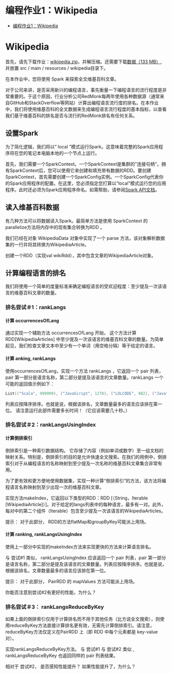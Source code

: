 编程作业1：Wikipedia
===================
- [编程作业1：Wikipedia](https://www.coursera.org/learn/scala-spark-big-data/programming/CfQX2/wikipedia)

# Wikipedia
首先，请先下载作业：[wikipedia.zip](http://alaska.epfl.ch/~dockermoocs/bigdata/wikipedia.zip)，并解压缩。还需要下载[数据（133 MB）](http://alaska.epfl.ch/~dockermoocs/bigdata/wikipedia.dat), 并放置 src / main / resources / wikipedia目录下。

在本作业中，您将使用 Spark 来探索全文维基百科文章。

对于公司来讲，是否采用新兴的编程语言，事先衡量一下编程语言的流行程度是非常重要的。于这个原因，行业分析公司RedMonk每两年使用各种数据源（通常来自GitHub和StackOverflow等网站）计算出编程语言流行度的排名。在本作业中，我们将使用维基百科的全文数据来生成编程语言流行程度的基本指标，以查看我们基于维基百科的排名是否与流行的RedMonk排名有任何关系。

## 设置Spark

为了简化逻辑，我们将以“ local ”模式运行Spark。这意味着完整的Spark应用程序将在您的笔记本电脑本地的一个节点上运行。

首先，我们需要一个SparkContext。一个SparkContext是集群的"连接句柄"。拥有SparkContext后，您可以使用它来创建和填充带有数据的RDD。要创建SparkContext，首先需要创建一个SparkConfig实例。一个SparkConfig代表你的Spark应用程序的配置。在这里，您必须指定您打算以“local”模式运行您的应用程序。此时还必须为Spark应用程序命名。如需帮助，请参阅[Spark API文档](https://spark.apache.org/docs/2.1.0/api/scala/index.html#org.apache.spark.package)。

## 读入维基百科数据

有几种方法可以将数据读入Spark。最简单方法是使用 SparkContext 的parallelize方法将内存中的现有集合转换为RDD 。 

我们已经在对象 WikipediaData 对象中实现了一个 parse 方法，该对象解析数据集的一行并将其转换为WikipediaArticle。

创建一个RDD（实现val wikiRdd），其中包含文章的WikipediaArticle对象。

## 计算编程语言的排名

我们将使用一个简单的度量标准来确定编程语言的受欢迎程度：至少提及一次该语言的维基百科文章的数量。

### 排名尝试＃1：rankLangs

#### 计算 occurrencesOfLang
通过实现一个辅助方法 occurrencesOfLang 开始， 这个方法计算 RDD[WikipediaArticles] 中至少提及一次该语言的维基百科文章的数量。为简单起见，我们检查文章文本中至少有一个单词（用空格分隔）等于给定的语言。

#### 计算 anking, rankLangs
使用occurrencesOfLang，实现一个方法 rankLangs ，它返回一个 pair 列表，pair 第一部分是语言名称，第二部分是提及该语言的文章数量。rankLangs 一个可能的返回值示例如下：

```scala
List(("Scala", 999999), ("JavaScript", 1278), ("LOLCODE", 982), ("Java", 42))
```

列表应按降序排序。也就是说，根据该排名，文章数量最多的语言应该排在第一位。
请注意运行此部件需要多长时间！（它应该需要几十秒。）

### 排名尝试＃2：rankLangsUsingIndex

#### 计算倒排索引
倒排索引是一种索引数据结构。 它存储了内容（例如单词或数字）至一组文档的映射关系。特别是，倒排索引的目的是允许快速全文搜索。在我们的用例中，倒排索引对于从编程语言的名称映射到至少提及一次名称的维基百科文章集合非常有用。

为了更有效和更方便地使用数据集，实现一种计算“倒排索引”的方法，该方法将编程语言名称映射到至少出现一次的维基百科文章。

实现方法makeIndex，它返回以下类型的RDD：RDD [（String，Iterable [WikipediaArticle]）]。对于给定的langs列表中的每种语言，最多有一对。此外，每对中的第二个组件（Iterable）包含至少提及一次该语言的WikipediaArticles。

提示： 对于此部分， RDD的方法flatMap和groupByKey可能派上用场。

#### 计算 ranking, rankLangsUsingIndex

使用上一部分中实现的makeIndex方法来实现更快的方法来计算语言排名。

与 尝试#1 类似， rankLangsUsingIndex 应该返回一个 pair 列表，pair 第一部分是语言名称，第二部分是提及该语言的文章数量。列表应按降序排序。也就是说，根据该排名，文章数量最多的语言应该排在第一位。

提示： 对于此部分， PairRDD 的 mapValues 方法可能派上用场。

你能否注意到尝试#2有更好的性能，为什么？

### 排名尝试＃3： rankLangsReduceByKey

如果上面的倒排索引仅用于计算排名而不用于其他任务（比方说全文搜索），则使用reduceByKey方法直接计算排名更有效，无需先计算倒排索引。请注意，reduceByKey方法仅定义在PairRDD 上（即 RDD 中每个元素都是 key-value 对）。

实现rankLangsReduceByKey方法。
与 尝试#1 与 尝试#2 类似 , rankLangsReduceByKey 也返回同样的 pair 列表结果。

相对于 尝试#2， 是否感知性能提升？ 如果性能提升了，为什么？


